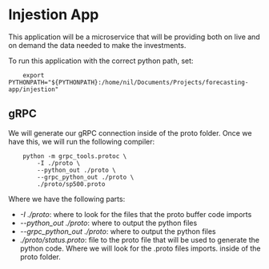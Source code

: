 # Injestion App

This application will be a microservice that will be providing both on live and on demand the data needed to make the investments.

To run this application with the correct python path, set:
```
    export PYTHONPATH="${PYTHONPATH}:/home/nil/Documents/Projects/forecasting-app/injestion"
```


## gRPC
We will generate our gRPC connection inside of the proto folder.
Once we have this, we will run the following compiler:
```
    python -m grpc_tools.protoc \
        -I ./proto \
        --python_out ./proto \
        --grpc_python_out ./proto \
        ./proto/sp500.proto
```
Where we have the following parts:
- *-I ./proto*: where to look for the files that the proto buffer code imports
- *--python_out ./proto*: where to output the python files 
- *--grpc_python_out ./proto*: where to output the python files
- *./proto/status.proto*: file to the proto file that will be used to generate the python code.
Where we will look for the .proto files imports. inside of the proto folder.